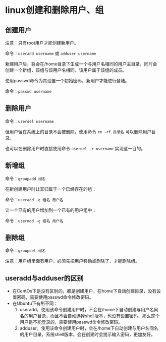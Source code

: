 # linux创建和删除用户、组

## 创建用户
注意：只有root用户才能创建新用户。

命令：`useradd username` 或 `adduser username`

新建用户后，将会在/home目录下生成一个与用户名相同的用户主目录，同时会创建一个新组，该组与该用户名相同，该用户属于该组的成员。

使用passwd命令为其设置一个初始密码，新用户才能进行登陆。

命令：`passwd username`

## 删除用户
命令：`userdel username`

但用户留在系统上的目录不会被删除，使用命令 `rm -rf 目录名` 可以删除用户目录。

也可以在删除用户时直接使用命令 `userdel -r username` 实现这一目的。

## 新增组
命令：`groupadd 组名`

在新创建用户时让其归属于一个已经存在的组：

命令：`useradd -g 组名 用户名`

让一个已有的用户增加到一个已有的用户组中：

命令：`usermod -g 组名 用户名`

## 删除组
命令：`groupdel 组名`

注意：用户组里面有用户，必须先把用户移动或删除了，才能删除组。

## useradd与adduser的区别
- 在CentOs下是没有区别的，都是创建用户，在home下自动创建目录，没有设置密码，需要使用passwd命令修改密码。
- 在Ubuntu下有所不同：
  1. useradd，使用该命令创建用户时，不会在/home下自动创建与用户名同名的用户目录，而且不会自动选择shell版本，也没有设置密码，那么这个用户是不能登录的，需要使用passwd命令修改密码。
  2. adduser，使用该命令创建用户时，会在/home下自动创建与用户名同名的用户目录，系统shell版本，会在创建时会提示输入密码，更加友好。
